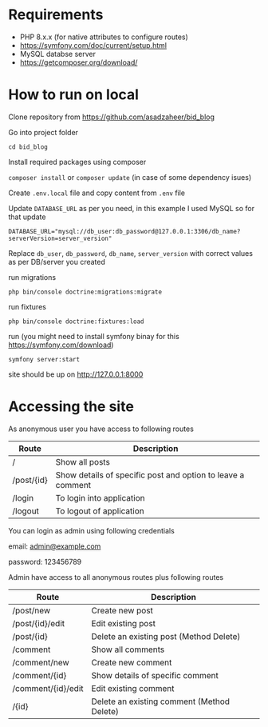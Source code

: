# Requirements

 - PHP 8.x.x (for native attributes to configure routes)
 - https://symfony.com/doc/current/setup.html
 - MySQL databse server
 - https://getcomposer.org/download/

# How to run on local

Clone repository from https://github.com/asadzaheer/bid_blog

Go into project folder

`cd bid_blog`

Install required packages using composer

`composer install` or `composer update` (in case of some dependency isues)

Create `.env.local` file and copy content from `.env` file

Update `DATABASE_URL` as per you need, in this example I used MySQL so for that update

`DATABASE_URL="mysql://db_user:db_password@127.0.0.1:3306/db_name?serverVersion=server_version"`

Replace `db_user`, `db_password`, `db_name`, `server_version` with correct values as per DB/server you created

run migrations

`php bin/console doctrine:migrations:migrate`

run fixtures

`php bin/console doctrine:fixtures:load`

run (you might need to install symfony binay for this https://symfony.com/download)

`symfony server:start`

site should be up on http://127.0.0.1:8000

# Accessing the site

As anonymous user you have access to following routes

| Route | Description |
| ------ | ------ |
| / | Show all posts |
| /post/{id} | Show details of specific post and option to leave a comment |
| /login | To login into application |
| /logout | To logout of application |

You can login as admin using following credentials

email: admin@example.com

password: 123456789

Admin have access to all anonymous routes plus following routes

| Route | Description |
| ------ | ------ |
| /post/new | Create new post |
| /post/{id}/edit | Edit existing post |
| /post/{id} | Delete an existing post (Method Delete) |
| /comment | Show all comments |
| /comment/new | Create new comment |
| /comment/{id} | Show details of specific comment |
| /comment/{id}/edit | Edit existing comment |
| /{id} | Delete an existing comment (Method Delete) |